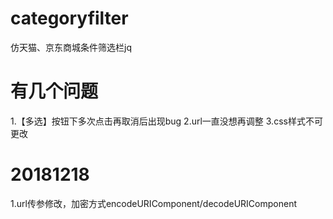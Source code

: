 # categoryfilter
仿天猫、京东商城条件筛选栏jq

# 有几个问题
1.【多选】按钮下多次点击再取消后出现bug
2.url一直没想再调整
3.css样式不可更改

# 20181218
1.url传参修改，加密方式encodeURIComponent/decodeURIComponent
